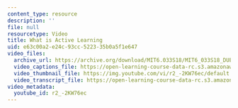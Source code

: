 ```yaml
---
content_type: resource
description: ''
file: null
resourcetype: Video
title: What is Active Learning
uid: e63c00a2-e24c-93cc-5223-35b0a5f1e647
video_files:
  archive_url: https://archive.org/download/MIT6.033S18/MIT6_033S18_DUET_Lecture_300k.mp4
  video_captions_file: https://open-learning-course-data-rc.s3.amazonaws.com/6-033-computer-system-engineering-spring-2018/2f5a5812665c5d65911bf5c391bad765_r2_-2KW76ec.vtt
  video_thumbnail_file: https://img.youtube.com/vi/r2_-2KW76ec/default.jpg
  video_transcript_file: https://open-learning-course-data-rc.s3.amazonaws.com/6-033-computer-system-engineering-spring-2018/20ca5cb8efd0a97263e8db41c689a0f6_r2_-2KW76ec.pdf
video_metadata:
  youtube_id: r2_-2KW76ec
---
```

